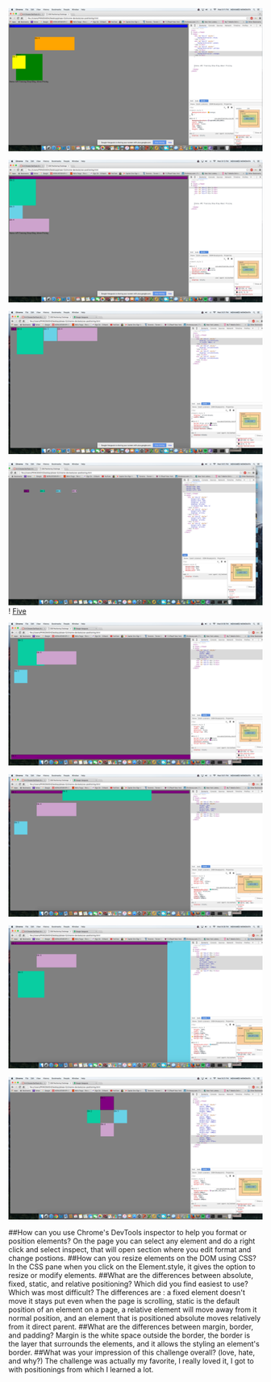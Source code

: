 ![One](imgs/ex1.png)

![Two](imgs/ex2.png)

![Three](imgs/ex3.png)

![Four](imgs/ex4.png)
!
[Five](imgs/ex5.png)

![Six](imgs/ex6.png)

![Seven](imgs/ex7.png)

![Eight](imgs/ex8.png)

![Nine](imgs/ex9.png)

##How can you use Chrome's DevTools inspector to help you format or position elements?
On the page you can select any element and do a right click and select inspect, that will open section where you edit format and change postions.
##How can you resize elements on the DOM using CSS?
In the CSS pane when you click on the Element.style, it gives the option to resize or modify elements.
##What are the differences between absolute, fixed, static, and relative positioning? Which did you find easiest to use? Which was most difficult?
The differences are : a fixed element doesn't move it stays put even when the page is scrolling, static is the default position of an element on a page, a relative element will move away from it normal position, and an element that is positioned absolute moves relatively from it direct parent.
##What are the differences between margin, border, and padding?
Margin is the white space outside the border, the border is the layer that surrounds the elements, and it allows the styling an element's border.
##What was your impression of this challenge overall? (love, hate, and why?)
The challenge was actually my favorite, I really loved it, I got to with positionings from which I learned a lot.